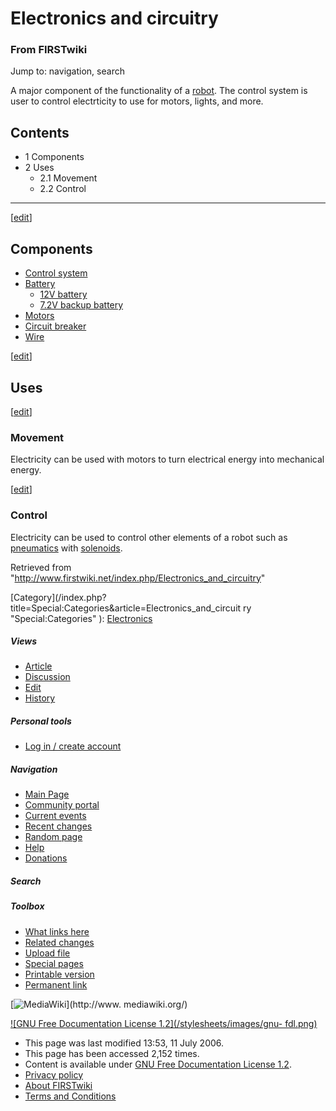 # Electronics and circuitry

### From FIRSTwiki

Jump to: navigation, search

A major component of the functionality of a [robot](/index.php/Robot "Robot"
). The control system is user to control electrticity to use for motors,
lights, and more.

## Contents

  * 1 Components
  * 2 Uses
    * 2.1 Movement
    * 2.2 Control  
---  
  
[[edit](/index.php?title=Electronics_and_circuitry&action=edit&section=1 "Edit
section: Components" )]

## Components

  * [Control system](/index.php/Control_system "Control system" )
  * [Battery](/index.php/Battery "Battery" )
    * [12V battery](/index.php/12V_battery "12V battery" )
    * [7.2V backup battery](/index.php/7.2V_backup_battery "7.2V backup battery" )
  * [Motors](/index.php/Motors "Motors" )
  * [Circuit breaker](/index.php/Circuit_breaker "Circuit breaker" )
  * [Wire](/index.php/Wire "Wire" )

[[edit](/index.php?title=Electronics_and_circuitry&action=edit&section=2 "Edit
section: Uses" )]

## Uses

[[edit](/index.php?title=Electronics_and_circuitry&action=edit&section=3 "Edit
section: Movement" )]

### Movement

Electricity can be used with motors to turn electrical energy into mechanical
energy.

[[edit](/index.php?title=Electronics_and_circuitry&action=edit&section=4 "Edit
section: Control" )]

### Control

Electricity can be used to control other elements of a robot such as
[pneumatics](/index.php/Pneumatics "Pneumatics" ) with
[solenoids](/index.php/Solenoid "Solenoid" ).

Retrieved from
"<http://www.firstwiki.net/index.php/Electronics_and_circuitry>"

[Category](/index.php?title=Special:Categories&article=Electronics_and_circuit
ry "Special:Categories" ): [Electronics](/index.php/Category:Electronics
"Category:Electronics" )

##### Views

  * [Article](/index.php/Electronics_and_circuitry)
  * [Discussion](/index.php?title=Talk:Electronics_and_circuitry&action=edit)
  * [Edit](/index.php?title=Electronics_and_circuitry&action=edit)
  * [History](/index.php?title=Electronics_and_circuitry&action=history)

##### Personal tools

  * [Log in / create account](/index.php?title=Special:Userlogin&returnto=Electronics_and_circuitry)

[](/index.php/Main_Page "Main Page" )

##### Navigation

  * [Main Page](/index.php/Main_Page)
  * [Community portal](/index.php/FIRSTwiki:Community_portal)
  * [Current events](/index.php/Current_events)
  * [Recent changes](/index.php/Special:Recentchanges)
  * [Random page](/index.php/Special:Random)
  * [Help](/index.php/Help:Contents)
  * [Donations](/index.php/FIRSTwiki:Site_support)

##### Search



##### Toolbox

  * [What links here](/index.php/Special:Whatlinkshere/Electronics_and_circuitry)
  * [Related changes](/index.php/Special:Recentchangeslinked/Electronics_and_circuitry)
  * [Upload file](/index.php/Special:Upload)
  * [Special pages](/index.php/Special:Specialpages)
  * [Printable version](/index.php?title=Electronics_and_circuitry&printable=yes)
  * [Permanent link](/index.php?title=Electronics_and_circuitry&oldid=48693)

[![MediaWiki](/skins/common/images/poweredby_mediawiki_88x31.png)](http://www.
mediawiki.org/)

[![GNU Free Documentation License 1.2](/stylesheets/images/gnu-
fdl.png)](http://www.gnu.org/copyleft/fdl.html)

  * This page was last modified 13:53, 11 July 2006.
  * This page has been accessed 2,152 times.
  * Content is available under [GNU Free Documentation License 1.2](http://www.gnu.org/copyleft/fdl.html "http://www.gnu.org/copyleft/fdl.html" ).
  * [Privacy policy](/index.php/FIRSTwiki:Privacy_policy "FIRSTwiki:Privacy policy" )
  * [About FIRSTwiki](/index.php/FIRSTwiki:About "FIRSTwiki:About" )
  * [Terms and Conditions](/index.php/FIRSTwiki:Terms_and_conditions "FIRSTwiki:Terms and conditions" )

